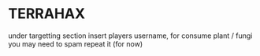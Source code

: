 # TERRAHAX

under targetting section insert players username, for consume plant /  fungi you may need to spam repeat it (for now)

